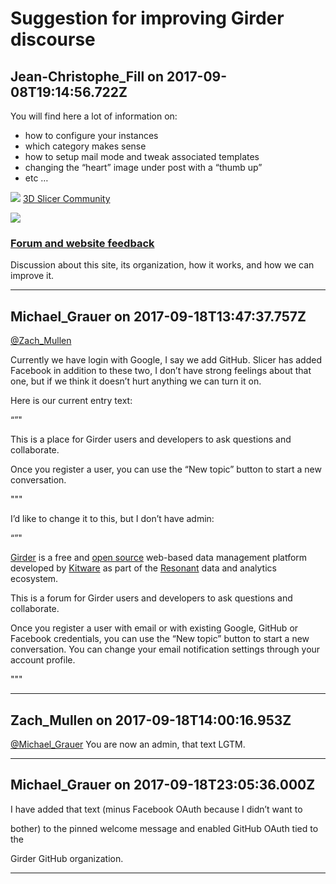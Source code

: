 # Suggestion for improving Girder discourse

## Jean-Christophe_Fill on 2017-09-08T19:14:56.722Z

You will find here a lot of information on:


* how to configure your instances
* which category makes sense
* how to setup mail mode and tweak associated templates
* changing the “heart” image under post with a “thumb up”
* etc …




![](https://aws1.discourse-cdn.com/standard17/uploads/slicer/optimized/1X/ca2e975003330c1f67ee4ed929ec2a8eee98a817_2_32x32.png)
[3D Slicer Community](https://discourse.slicer.org/c/forum-feedback)


![](https://aws1.discourse-cdn.com/standard17/uploads/slicer/original/2X/a/a7b1af8f4fd0db3316b448e59b371ee6c1a9084c.png)
### [Forum and website feedback](https://discourse.slicer.org/c/forum-feedback)


Discussion about this site, its organization, how it works, and how we can improve it.








---

## Michael_Grauer on 2017-09-18T13:47:37.757Z

[@Zach\_Mullen](/u/zach_mullen)


Currently we have login with Google, I say we add GitHub. Slicer has added Facebook in addition to these two, I don’t have strong feelings about that one, but if we think it doesn’t hurt anything we can turn it on.


Here is our current entry text:


“”"  

This is a place for Girder users and developers to ask questions and collaborate.


Once you register a user, you can use the “New topic” button to start a new conversation.  

"""


I’d like to change it to this, but I don’t have admin:


“”"  

[Girder](http://girder.readthedocs.io/) is a free and [open source](https://github.com/girder/girder) web\-based data management platform developed by [Kitware](https://www.kitware.com/) as part of the [Resonant](http://resonant.kitware.com/) data and analytics ecosystem.


This is a forum for Girder users and developers to ask questions and collaborate.


Once you register a user with email or with existing Google, GitHub or Facebook credentials, you can use the “New topic” button to start a new conversation. You can change your email notification settings through your account profile.  

"""


---

## Zach_Mullen on 2017-09-18T14:00:16.953Z

[@Michael\_Grauer](/u/michael_grauer) You are now an admin, that text LGTM.


---

## Michael_Grauer on 2017-09-18T23:05:36.000Z

I have added that text (minus Facebook OAuth because I didn’t want to  

bother) to the pinned welcome message and enabled GitHub OAuth tied to the  

Girder GitHub organization.


---

